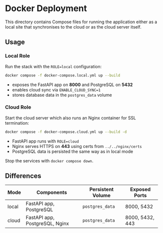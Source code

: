 # Docker Deployment

This directory contains Compose files for running the application either as a local site that synchronises to the cloud or as the cloud server itself.

## Usage

### Local Role
Run the stack with the `ROLE=local` configuration:

```bash
docker compose -f docker-compose.local.yml up --build
```

- exposes the FastAPI app on **8000** and PostgreSQL on **5432**
- enables cloud sync via `ENABLE_CLOUD_SYNC=1`
- stores database data in the `postgres_data` volume

### Cloud Role
Start the cloud server which also runs an Nginx container for SSL termination:

```bash
docker compose -f docker-compose.cloud.yml up --build -d
```

- FastAPI app runs with `ROLE=cloud`
- Nginx serves HTTPS on **443** using certs from `../../nginx/certs`
- PostgreSQL data is persisted the same way as in local mode

Stop the services with `docker compose down`.

## Differences

| Mode  | Components               | Persistent Volume | Exposed Ports |
|-------|--------------------------|-------------------|---------------|
| local | FastAPI app, PostgreSQL  | `postgres_data`   | 8000, 5432    |
| cloud | FastAPI app, PostgreSQL, Nginx | `postgres_data`   | 8000, 5432, 443 |

